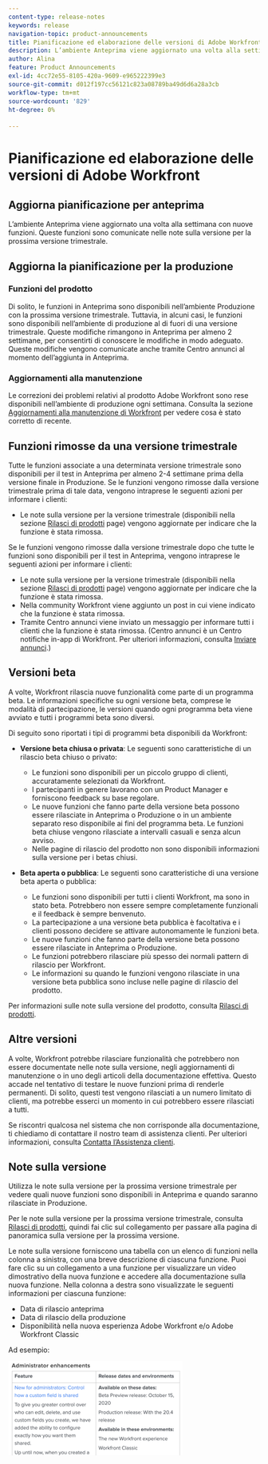 ```yaml
---
content-type: release-notes
keywords: release
navigation-topic: product-announcements
title: Pianificazione ed elaborazione delle versioni di Adobe Workfront
description: L’ambiente Anteprima viene aggiornato una volta alla settimana con nuove funzioni. Queste funzioni sono comunicate nelle note sulla versione per la prossima versione trimestrale.
author: Alina
feature: Product Announcements
exl-id: 4cc72e55-8105-420a-9609-e965222399e3
source-git-commit: d012f197cc56121c823a08789ba49d6d6a28a3cb
workflow-type: tm+mt
source-wordcount: '829'
ht-degree: 0%

---
```


# Pianificazione ed elaborazione delle versioni di Adobe Workfront

## Aggiorna pianificazione per anteprima

L’ambiente Anteprima viene aggiornato una volta alla settimana con nuove funzioni. Queste funzioni sono comunicate nelle note sulla versione per la prossima versione trimestrale.

## Aggiorna la pianificazione per la produzione

### Funzioni del prodotto

Di solito, le funzioni in Anteprima sono disponibili nell’ambiente Produzione con la prossima versione trimestrale. Tuttavia, in alcuni casi, le funzioni sono disponibili nell’ambiente di produzione al di fuori di una versione trimestrale. Queste modifiche rimangono in Anteprima per almeno 2 settimane, per consentirti di conoscere le modifiche in modo adeguato. Queste modifiche vengono comunicate anche tramite Centro annunci al momento dell’aggiunta in Anteprima.

### Aggiornamenti alla manutenzione

Le correzioni dei problemi relativi al prodotto Adobe Workfront sono rese disponibili nell’ambiente di produzione ogni settimana. Consulta la sezione [Aggiornamenti alla manutenzione di Workfront](https://experienceleague.adobe.com/docs/workfront-known-issues/releases/current-updates.html) per vedere cosa è stato corretto di recente.

## Funzioni rimosse da una versione trimestrale

Tutte le funzioni associate a una determinata versione trimestrale sono disponibili per il test in Anteprima per almeno 2-4 settimane prima della versione finale in Produzione. Se le funzioni vengono rimosse dalla versione trimestrale prima di tale data, vengono intraprese le seguenti azioni per informare i clienti:

* Le note sulla versione per la versione trimestrale (disponibili nella sezione [Rilasci di prodotti](../../product-announcements/product-releases/product-releases.md) page) vengono aggiornate per indicare che la funzione è stata rimossa.

Se le funzioni vengono rimosse dalla versione trimestrale dopo che tutte le funzioni sono disponibili per il test in Anteprima, vengono intraprese le seguenti azioni per informare i clienti:

* Le note sulla versione per la versione trimestrale (disponibili nella sezione [Rilasci di prodotti](../../product-announcements/product-releases/product-releases.md) page) vengono aggiornate per indicare che la funzione è stata rimossa.
* Nella community Workfront viene aggiunto un post in cui viene indicato che la funzione è stata rimossa.
* Tramite Centro annunci viene inviato un messaggio per informare tutti i clienti che la funzione è stata rimossa. (Centro annunci è un Centro notifiche in-app di Workfront. Per ulteriori informazioni, consulta [Inviare annunci](../../administration-and-setup/get-started-wf-administration/view-send-announcements.md).)

## Versioni beta

A volte, Workfront rilascia nuove funzionalità come parte di un programma beta.
Le informazioni specifiche su ogni versione beta, comprese le modalità di partecipazione, le versioni quando ogni programma beta viene avviato e tutti i programmi beta sono diversi.

Di seguito sono riportati i tipi di programmi beta disponibili da Workfront:

* **Versione beta chiusa o privata**: Le seguenti sono caratteristiche di un rilascio beta chiuso o privato:

   * Le funzioni sono disponibili per un piccolo gruppo di clienti, accuratamente selezionati da Workfront.
   * I partecipanti in genere lavorano con un Product Manager e forniscono feedback su base regolare.
   * Le nuove funzioni che fanno parte della versione beta possono essere rilasciate in Anteprima o Produzione o in un ambiente separato reso disponibile ai fini del programma beta. Le funzioni beta chiuse vengono rilasciate a intervalli casuali e senza alcun avviso.
   * Nelle pagine di rilascio del prodotto non sono disponibili informazioni sulla versione per i betas chiusi.

* **Beta aperta o pubblica**: Le seguenti sono caratteristiche di una versione beta aperta o pubblica:

   * Le funzioni sono disponibili per tutti i clienti Workfront, ma sono in stato beta. Potrebbero non essere sempre completamente funzionali e il feedback è sempre benvenuto.
   * La partecipazione a una versione beta pubblica è facoltativa e i clienti possono decidere se attivare autonomamente le funzioni beta.
   * Le nuove funzioni che fanno parte della versione beta possono essere rilasciate in Anteprima o Produzione.
   * Le funzioni potrebbero rilasciare più spesso dei normali pattern di rilascio per Workfront.
   * Le informazioni su quando le funzioni vengono rilasciate in una versione beta pubblica sono incluse nelle pagine di rilascio del prodotto.

Per informazioni sulle note sulla versione del prodotto, consulta [Rilasci di prodotti](../../product-announcements/product-releases/product-releases.md).

## Altre versioni

A volte, Workfront potrebbe rilasciare funzionalità che potrebbero non essere documentate nelle note sulla versione, negli aggiornamenti di manutenzione o in uno degli articoli della documentazione effettiva. Questo accade nel tentativo di testare le nuove funzioni prima di renderle permanenti. Di solito, questi test vengono rilasciati a un numero limitato di clienti, ma potrebbe esserci un momento in cui potrebbero essere rilasciati a tutti.

Se riscontri qualcosa nel sistema che non corrisponde alla documentazione, ti chiediamo di contattare il nostro team di assistenza clienti. Per ulteriori informazioni, consulta [Contatta l’Assistenza clienti](../../workfront-basics/tips-tricks-and-troubleshooting/contact-customer-support.md).

## Note sulla versione

Utilizza le note sulla versione per la prossima versione trimestrale per vedere quali nuove funzioni sono disponibili in Anteprima e quando saranno rilasciate in Produzione.

Per le note sulla versione per la prossima versione trimestrale, consulta [Rilasci di prodotti](../../product-announcements/product-releases/product-releases.md), quindi fai clic sul collegamento per passare alla pagina di panoramica sulla versione per la prossima versione.

Le note sulla versione forniscono una tabella con un elenco di funzioni nella colonna a sinistra, con una breve descrizione di ciascuna funzione. Puoi fare clic su un collegamento a una funzione per visualizzare un video dimostrativo della nuova funzione e accedere alla documentazione sulla nuova funzione. Nella colonna a destra sono visualizzate le seguenti informazioni per ciascuna funzione:

* Data di rilascio anteprima
* Data di rilascio della produzione
* Disponibilità nella nuova esperienza Adobe Workfront e/o Adobe Workfront Classic

Ad esempio:

![](assets/release-notes-350x189.png)
